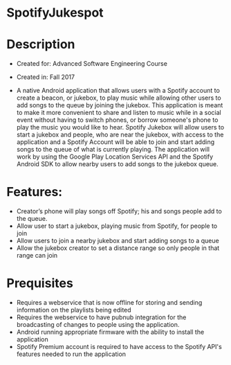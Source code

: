 # SpotifyJukespot

# Description
- Created for: Advanced Software Engineering Course
- Created in: Fall 2017

- A native Android application that allows users with a Spotify account to create a beacon, or jukebox, to play music while allowing other users to add songs to the queue by joining the jukebox. This application is meant to make it more convenient to share and listen to music while in a social event without having to switch phones, or borrow someone's phone to play the music you would like to hear. 
Spotify Jukebox will allow users to start a jukebox and people, who are near the jukebox, with access to the application and a Spotify Account will be able to join and start adding songs to the queue of what is currently playing. The application will work by using the Google Play Location Services API and the Spotify Android SDK to allow nearby users to add songs to the jukebox queue. 

# Features: 
-	Creator’s phone will play songs off Spotify; his and songs people add to the queue.
- Allow user to start a jukebox, playing music from Spotify, for people to join
- Allow users to join a nearby jukebox and start adding songs to a queue
- Allow the jukebox creator to set a distance range so only people in that range can join

# Prequisites
- Requires a webservice that is now offline for storing and sending information on the playlists being edited
- Requires the webservice to have pubnub integration for the broadcasting of changes to people using the application.
- Android running appropriate firmware with the ability to install the application
- Spotify Premium account is required to have access to the Spotify API's features needed to run the application
